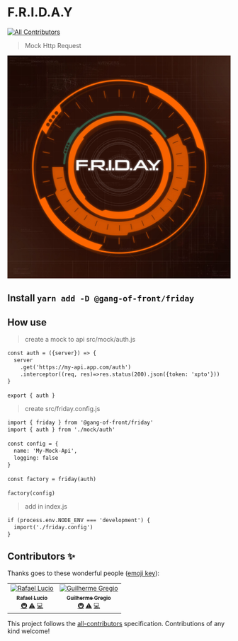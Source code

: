 # F.R.I.D.A.Y
[![All Contributors](https://img.shields.io/badge/all_contributors-2-orange.svg?style=flat-square)](#contributors)

> Mock Http Request

![F.R.I.D.A.Y.](./resources/FRIDAY.jpg)

## Install `yarn add -D @gang-of-front/friday`

## How use

> create a mock to api src/mock/auth.js

```
const auth = ({server}) => {
  server
    .get('https://my-api.app.com/auth')
    .interceptor((req, res)=>res.status(200).json({token: 'xpto'}))
}

export { auth }
```

> create src/friday.config.js

```
import { friday } from '@gang-of-front/friday'
import { auth } from './mock/auth'

const config = {
  name: 'My-Mock-Api',
  logging: false
}

const factory = friday(auth)

factory(config)
```

> add in index.js

```
if (process.env.NODE_ENV === 'development') {
  import('./friday.config')
}
```

## Contributors ✨

Thanks goes to these wonderful people ([emoji key](https://allcontributors.org/docs/en/emoji-key)):

<!-- ALL-CONTRIBUTORS-LIST:START - Do not remove or modify this section -->
<!-- prettier-ignore -->
<table>
  <tr>
    <td align="center"><a href="https://github.com/rafaellucio"><img src="https://avatars3.githubusercontent.com/u/2213926?v=4" width="100px;" alt="Rafael Lucio"/><br /><sub><b>Rafael Lucio</b></sub></a><br /><a href="#infra-rafaellucio" title="Infrastructure (Hosting, Build-Tools, etc)">🚇</a> <a href="https://github.com/gang-of-front/F.R.I.D.A.Y/commits?author=rafaellucio" title="Tests">⚠️</a> <a href="https://github.com/gang-of-front/F.R.I.D.A.Y/commits?author=rafaellucio" title="Code">💻</a></td>
    <td align="center"><a href="http://www.gregio.net"><img src="https://avatars3.githubusercontent.com/u/806519?v=4" width="100px;" alt="Guilherme Gregio"/><br /><sub><b>Guilherme Gregio</b></sub></a><br /><a href="#infra-guilhermegregio" title="Infrastructure (Hosting, Build-Tools, etc)">🚇</a> <a href="https://github.com/gang-of-front/F.R.I.D.A.Y/commits?author=guilhermegregio" title="Tests">⚠️</a> <a href="https://github.com/gang-of-front/F.R.I.D.A.Y/commits?author=guilhermegregio" title="Code">💻</a></td>
  </tr>
</table>

<!-- ALL-CONTRIBUTORS-LIST:END -->

This project follows the [all-contributors](https://github.com/all-contributors/all-contributors) specification. Contributions of any kind welcome!
